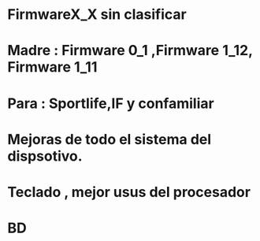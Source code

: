 # FirmwareX_X sin clasificar
# Madre : Firmware 0_1 ,Firmware 1_12, Firmware 1_11
# Para  : Sportlife,IF y confamiliar
# Mejoras de todo el sistema del dispsotivo.
# Teclado , mejor usus del procesador
# BD

